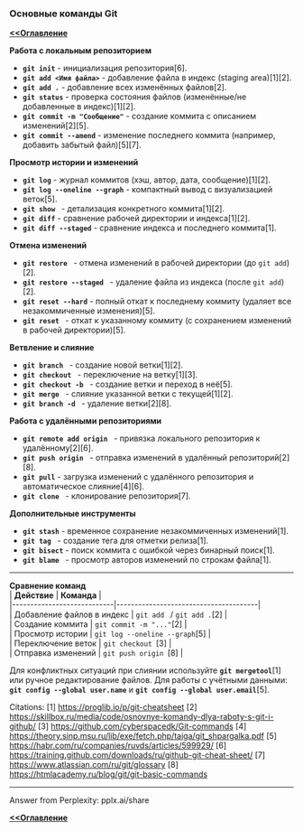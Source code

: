 ### Основные команды Git

**[<<Оглавление](../TableOfContents.md)**

**Работа с локальным репозиторием**  
- **`git init`** - инициализация репозитория[6].  
- **`git add <Имя файла>`** - добавление файла в индекс (staging area)[1][2].  
- **`git add .`** - добавление всех изменённых файлов[2].  
- **`git status`** - проверка состояния файлов (изменённые/не добавленные в индекс)[1][2].  
- **`git commit -m "Сообщение"`** - создание коммита с описанием изменений[2][5].  
- **`git commit --amend`** - изменение последнего коммита (например, добавить забытый файл)[5][7].  

**Просмотр истории и изменений**  
- **`git log`** - журнал коммитов (хэш, автор, дата, сообщение)[1][2].  
- **`git log --oneline --graph`** - компактный вывод с визуализацией веток[5].  
- **`git show `** - детализация конкретного коммита[1][2].  
- **`git diff`** - сравнение рабочей директории и индекса[1][2].  
- **`git diff --staged`** - сравнение индекса и последнего коммита[1].  

**Отмена изменений**  
- **`git restore `** - отмена изменений в рабочей директории (до `git add`)[2].  
- **`git restore --staged `** - удаление файла из индекса (после `git add`)[2].  
- **`git reset --hard`** - полный откат к последнему коммиту (удаляет все незакоммиченные изменения)[5].  
- **`git reset `** - откат к указанному коммиту (с сохранением изменений в рабочей директории)[5].  

**Ветвление и слияние**  
- **`git branch `** - создание новой ветки[1][2].  
- **`git checkout `** - переключение на ветку[1][3].  
- **`git checkout -b `** - создание ветки и переход в неё[5].  
- **`git merge `** - слияние указанной ветки с текущей[1][2].  
- **`git branch -d `** - удаление ветки[2][8].  

**Работа с удалёнными репозиториями**  
- **`git remote add origin `** - привязка локального репозитория к удалённому[2][6].  
- **`git push origin `** - отправка изменений в удалённый репозиторий[2][8].  
- **`git pull`** - загрузка изменений с удалённого репозитория и автоматическое слияние[4][6].  
- **`git clone `** - клонирование репозитория[7].  

**Дополнительные инструменты**  
- **`git stash`** - временное сохранение незакоммиченных изменений[1].  
- **`git tag `** - создание тега для отметки релиза[1].  
- **`git bisect`** - поиск коммита с ошибкой через бинарный поиск[1].  
- **`git blame `** - просмотр авторов изменений по строкам файла[1].  

---

**Сравнение команд**  
| **Действие**               | **Команда**                          |  
|----------------------------|---------------------------------------|  
| Добавление файлов в индекс | `git add ` / `git add .`[2] |  
| Создание коммита           | `git commit -m "..."`[2]          |  
| Просмотр истории           | `git log --oneline --graph`[5]    |  
| Переключение веток         | `git checkout `[3]         |  
| Отправка изменений         | `git push origin `[8]      |  

Для конфликтных ситуаций при слиянии используйте **`git mergetool`**[1] или ручное редактирование файлов. Для работы с учётными данными: **`git config --global user.name`** и **`git config --global user.email`**[5].

Citations:
[1] https://proglib.io/p/git-cheatsheet
[2] https://skillbox.ru/media/code/osnovnye-komandy-dlya-raboty-s-git-i-github/
[3] https://github.com/cyberspacedk/Git-commands
[4] https://theory.sinp.msu.ru/lib/exe/fetch.php/taiga/git_shpargalka.pdf
[5] https://habr.com/ru/companies/ruvds/articles/599929/
[6] https://training.github.com/downloads/ru/github-git-cheat-sheet/
[7] https://www.atlassian.com/ru/git/glossary
[8] https://htmlacademy.ru/blog/git/git-basic-commands

---
Answer from Perplexity: pplx.ai/share

**[<<Оглавление](../TableOfContents.md)**